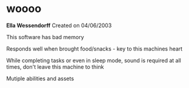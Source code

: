# woooo
**Ella Wessendorff**
Created on 04/06/2003

This software has bad memory 

Responds well when brought food/snacks - key to this machines heart 

While completing tasks or even in sleep mode, sound is required at all times, don't leave this machine to think 

Mutiple abilities and assets 
